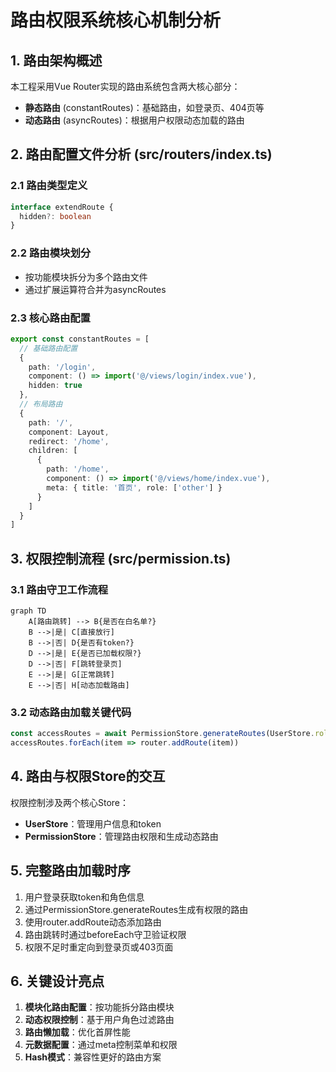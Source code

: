 # 路由权限系统核心机制分析

## 1. 路由架构概述

本工程采用Vue Router实现的路由系统包含两大核心部分：
- **静态路由** (constantRoutes)：基础路由，如登录页、404页等
- **动态路由** (asyncRoutes)：根据用户权限动态加载的路由

## 2. 路由配置文件分析 (src/routers/index.ts)

### 2.1 路由类型定义
```typescript
interface extendRoute {
  hidden?: boolean
}
```

### 2.2 路由模块划分
- 按功能模块拆分为多个路由文件
- 通过扩展运算符合并为asyncRoutes

### 2.3 核心路由配置
```typescript
export const constantRoutes = [
  // 基础路由配置
  {
    path: '/login',
    component: () => import('@/views/login/index.vue'),
    hidden: true
  },
  // 布局路由
  {
    path: '/',
    component: Layout,
    redirect: '/home',
    children: [
      {
        path: '/home',
        component: () => import('@/views/home/index.vue'),
        meta: { title: '首页', role: ['other'] }
      }
    ]
  }
]
```

## 3. 权限控制流程 (src/permission.ts)

### 3.1 路由守卫工作流程
```mermaid
graph TD
    A[路由跳转] --> B{是否在白名单?}
    B -->|是| C[直接放行]
    B -->|否| D{是否有token?}
    D -->|是| E{是否已加载权限?}
    D -->|否| F[跳转登录页]
    E -->|是| G[正常跳转]
    E -->|否| H[动态加载路由]
```

### 3.2 动态路由加载关键代码
```typescript
const accessRoutes = await PermissionStore.generateRoutes(UserStore.roles)
accessRoutes.forEach(item => router.addRoute(item))
```

## 4. 路由与权限Store的交互

权限控制涉及两个核心Store：
- **UserStore**：管理用户信息和token
- **PermissionStore**：管理路由权限和生成动态路由

## 5. 完整路由加载时序

1. 用户登录获取token和角色信息
2. 通过PermissionStore.generateRoutes生成有权限的路由
3. 使用router.addRoute动态添加路由
4. 路由跳转时通过beforeEach守卫验证权限
5. 权限不足时重定向到登录页或403页面

## 6. 关键设计亮点

1. **模块化路由配置**：按功能拆分路由模块
2. **动态权限控制**：基于用户角色过滤路由
3. **路由懒加载**：优化首屏性能
4. **元数据配置**：通过meta控制菜单和权限
5. **Hash模式**：兼容性更好的路由方案